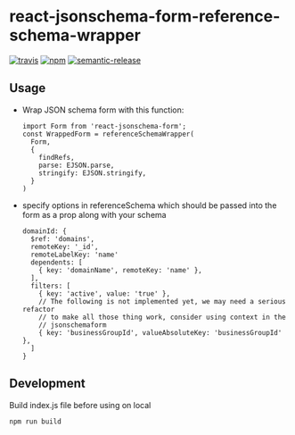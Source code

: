 # react-jsonschema-form-reference-schema-wrapper

[![travis][travis-image]][travis-url]
[![npm][npm-image]][npm-url]
[![semantic-release][semantic-release-image]][semantic-release-url]

[travis-image]:            https://img.shields.io/travis/poetic/react-jsonschema-form-reference-schema-wrapper.svg?branch=master
[travis-url]:              https://travis-ci.org/poetic/react-jsonschema-form-reference-schema-wrapper
[npm-image]:               https://img.shields.io/npm/v/react-jsonschema-form-reference-schema-wrapper.svg
[npm-url]:                 https://npmjs.org/package/react-jsonschema-form-reference-schema-wrapper
[semantic-release-image]:  https://img.shields.io/badge/%20%20%F0%9F%93%A6%F0%9F%9A%80-semantic--release-e10079.svg
[semantic-release-url]:    https://github.com/semantic-release/semantic-release

## Usage
- Wrap JSON schema form with this function:
  ```
  import Form from 'react-jsonschema-form';
  const WrappedForm = referenceSchemaWrapper(
    Form,
    {
      findRefs,
      parse: EJSON.parse,
      stringify: EJSON.stringify,
    }
  )
  ```

- specify options in referenceSchema which should be passed into the form as
  a prop along with your schema
  ```
  domainId: {
    $ref: 'domains',
    remoteKey: '_id',
    remoteLabelKey: 'name'
    dependents: [
      { key: 'domainName', remoteKey: 'name' },
    ],
    filters: [
      { key: 'active', value: 'true' },
      // The following is not implemented yet, we may need a serious refactor
      // to make all those thing work, consider using context in the
      // jsonschemaform
      { key: 'businessGroupId', valueAbsoluteKey: 'businessGroupId' },
    ]
  }
  ```

## Development
Build index.js file before using on local
```
npm run build
```
